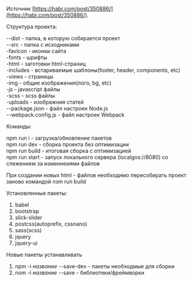 Источник [https://habr.com/post/350886/](https://habr.com/post/350886/).

Структура проекта:

--dist - папка, в которую собирается проект  
--src - папка с исходниками  
     -favicon - иконки сайта  
    -fonts - шрифты  
    -html - заготовки html-страниц  
        -includes - встариваемые шаблоны(footer, header, components, etc)  
        -views - страницы  
    -img - общие изображения(лого, bg, etc)  
    -js - javascript файлы  
    -scss - scss файлы  
    -uploads - изображния статей  
--package.json - файл настроек Node.js  
--webpack.config.js - файл настроек Webpack  

Команды:

npm run i - загрузка/обновление пакетов  
npm run dev - сборка проекта без оптимизации  
npm run build - итоговая сборка с оптимизацией  
npm run start - запуск локального сервера (localgos://8080) со слежением за изменнеиями файлов

При создании новых html - файлов необходимо пересобирать проект заново командой nзm run build

Установленные пакеты:

1. babel  
2. bootstrap  
3. slick-slider  
4. postcss(autoprefix, cssnano)  
5. sass(scss)  
6. jquery  
7. jquery-ui

Новые пакеты устанавливать

1. npm -i *название* --save-dev - пакеты необходмые для сборки  
2. nom -i *название* --save - библиотеки/фреймворки

